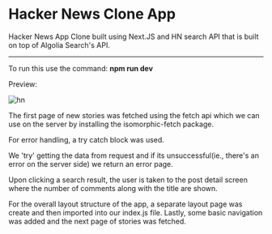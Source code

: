 # Hacker News Clone App
Hacker News App Clone built using Next.JS and HN search API that is built on top of Algolia Search's API.

--------------------------------------------------------------------------------------------------------------


To run this use the command: **npm run dev**


Preview:

![hn](https://user-images.githubusercontent.com/85080181/133884921-0e8fb23b-8ecd-4abc-974c-2d1aa9c9cb2f.PNG)


The first page of new stories was fetched using the fetch api 
which we can  use on the server by installing the isomorphic-fetch package. 


For error handling, a try catch block was used.

We 'try' getting the data from request and if its unsuccessful(ie., there's an error on the server side) we return an error page.

Upon clicking a search result, the user is taken to the post detail screen where the number of comments along with
the title are shown. 

For the overall layout structure of the app, a separate layout page was create and then imported into our
index.js file. Lastly, some basic navigation was added and the next page of stories was fetched.
